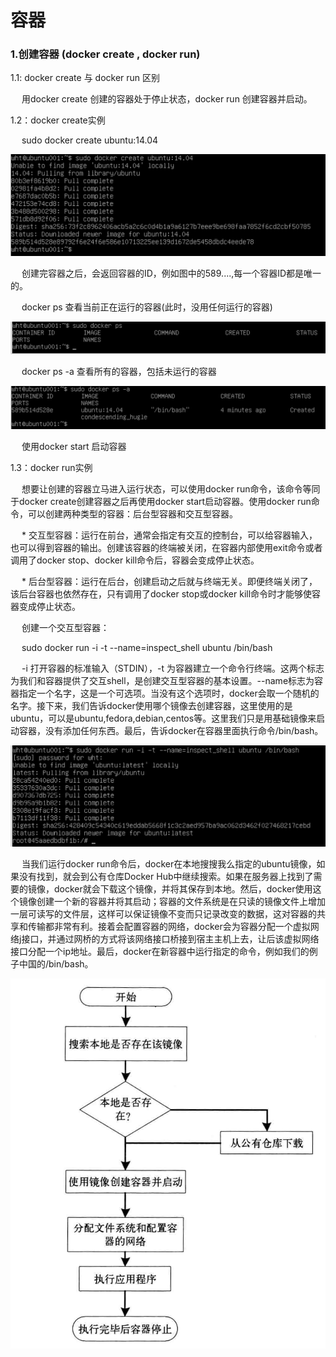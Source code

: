 <h1>容器 </h1>
<h3>1.创建容器 (docker create , docker run)</h3>
<p>1.1: docker create 与 docker run 区别</p>
<p>&emsp; 用docker create 创建的容器处于停止状态，docker run 创建容器并启动。</p>

<p>1.2：docker create实例</p>

<p>&emsp; sudo docker create ubuntu:14.04 </code></p>

<img src = "./assets/4.png" />
<p>&emsp; 创建完容器之后，会返回容器的ID，例如图中的589....,每一个容器ID都是唯一的。</p>
<p>&emsp; docker ps 查看当前正在运行的容器(此时，没用任何运行的容器)</p>

![](/assets/5.png)
<p>&emsp; docker ps -a 查看所有的容器，包括未运行的容器</p>

![](/assets/6.png)
<p>&emsp; 使用docker start 启动容器</p>


<p>1.3：docker run实例</p>

<p>&emsp; 想要让创建的容器立马进入运行状态，可以使用docker run命令，该命令等同于docker create创建容器之后再使用docker start启动容器。使用docker run命令，可以创建两种类型的容器：后台型容器和交互型容器。</p>

<p>&emsp; * 交互型容器：运行在前台，通常会指定有交互的控制台，可以给容器输入，也可以得到容器的输出。创建该容器的终端被关闭，在容器内部使用exit命令或者调用了docker stop、docker kill命令后，容器会变成停止状态。</p>

<p>&emsp; * 后台型容器：运行在后台，创建启动之后就与终端无关。即便终端关闭了，该后台容器也依然存在，只有调用了docker stop或docker kill命令时才能够使容器变成停止状态。</p>

<p>&emsp; 创建一个交互型容器：</p>

<p>&emsp; sudo docker run -i -t --name=inspect_shell ubuntu /bin/bash</p>

<p>&emsp; -i 打开容器的标准输入（STDIN），-t 为容器建立一个命令行终端。这两个标志为我们和容器提供了交互shell，是创建交互型容器的基本设置。--name标志为容器指定一个名字，这是一个可选项。当没有这个选项时，docker会取一个随机的名字。接下来，我们告诉docker使用哪个镜像去创建容器，这里使用的是ubuntu，可以是ubuntu,fedora,debian,centos等。这里我们只是用基础镜像来启动容器，没有添加任何东西。最后，告诉docker在容器里面执行命令/bin/bash。</p>

![](/assets/7.png)
<p>&emsp; 当我们运行docker run命令后，docker在本地搜搜我么指定的ubuntu镜像，如果没有找到，就会到公有仓库Docker Hub中继续搜索。如果在服务器上找到了需要的镜像，docker就会下载这个镜像，并将其保存到本地。然后，docker使用这个镜像创建一个新的容器并将其启动；容器的文件系统是在只读的镜像文件上增加一层可读写的文件层，这样可以保证镜像不变而只记录改变的数据，这对容器的共享和传输都非常有利。接着会配置容器的网络，docker会为容器分配一个虚拟网络j接口，并通过网桥的方式将该网络接口桥接到宿主主机上去，让后该虚拟网络接口分配一个ip地址。最后，docker在新容器中运行指定的命令，例如我们的例子中国的/bin/bash。</p>

![](/assets/8.png)

